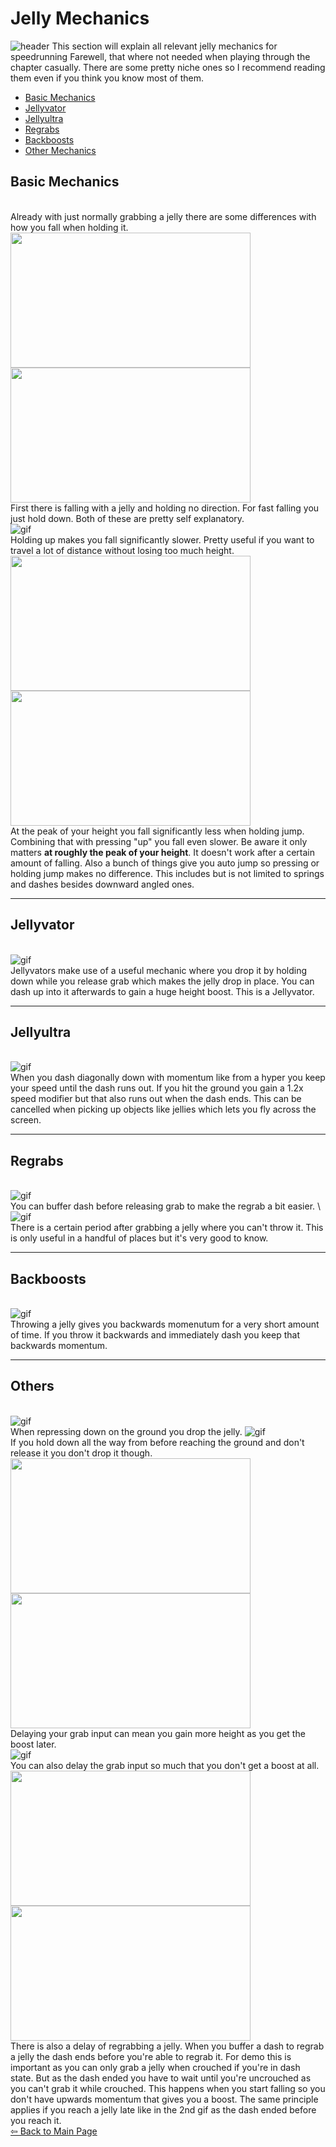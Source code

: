 # Jelly Mechanics
![header](https://cdn.discordapp.com/attachments/752203178715644024/910956932754456596/20211117233942_1.jpg)
This section will explain all relevant jelly mechanics for speedrunning Farewell, that where not needed when playing through the chapter casually. There are some pretty niche ones so I recommend reading them even if you think you know most of them.

- [Basic Mechanics](#basic-mechanics)
- [Jellyvator](#jellyvator)
- [Jellyultra](#jellyultra)
- [Regrabs](#regrabs)
- [Backboosts](#backboosts)
- [Other Mechanics](#others)
## Basic Mechanics
\
 Already with just normally grabbing a jelly there are some differences with how you fall when holding it.
 <img src="https://github.com/Tiyo98/celeste-cuecollection/blob/main/images/farewell/jellyholddown.webp" width="384" height="216"/>
 <img src="https://github.com/Tiyo98/celeste-cuecollection/blob/main/images/farewell/jellyholdnothing.webp" width="384" height="216"/>
 \
 First there is falling with a jelly and holding no direction. For fast falling you just hold down. Both of these are pretty self explanatory.
 \
 ![gif](https://github.com/Tiyo98/celeste-cuecollection/blob/main/images/farewell/jellyholdup.webp)
 \
 Holding up makes you fall significantly slower. Pretty useful if you want to travel a lot of distance without losing too much height.
 \
 <img src="https://github.com/Tiyo98/celeste-cuecollection/blob/main/images/farewell/jellyholdjump.webp" width="384" height="216"/>
 <img src="https://github.com/Tiyo98/celeste-cuecollection/blob/main/images/farewell/jellyholdup+jump.webp" width="384" height="216"/>
 \
 At the peak of your height you fall significantly less when holding jump. Combining that with pressing "up" you fall even slower. Be aware it only matters **at roughly the peak of your height**. It doesn't work after a certain amount of falling.</b>
 Also a bunch of things give you auto jump so pressing or holding jump makes no difference. This includes but is not limited to springs and dashes besides downward angled ones.
 
----
## Jellyvator
\
 ![gif](https://github.com/Tiyo98/celeste-cuecollection/blob/main/images/farewell/jellyvator.webp)
 \
 Jellyvators make use of a useful mechanic where you drop it by holding down while you release grab which makes the jelly drop in place. You can dash up into it afterwards to gain a huge height boost. This is a Jellyvator.

----
## Jellyultra
\
 ![gif](https://github.com/Tiyo98/celeste-cuecollection/blob/main/images/farewell/jellyultra.webp)
 \
 When you dash diagonally down with momentum like from a hyper you keep your speed until the dash runs out. If you hit the ground you gain a 1.2x speed modifier but that also runs out when the dash ends. This can be cancelled when picking up objects like jellies which lets you fly across the screen.
 
----
## Regrabs
\
 ![gif](https://github.com/Tiyo98/celeste-cuecollection/blob/main/images/farewell/jellyregrab.webp)
 \
 You can buffer dash before releasing grab to make the regrab a bit easier.
 \ 
 ![gif](https://github.com/Tiyo98/celeste-cuecollection/blob/main/images/farewell/jellythrowdelay.webp)
 \
 There is a certain period after grabbing a jelly where you can't throw it. This is only useful in a handful of places but it's very good to know.

----
## Backboosts
\
 ![gif](https://github.com/Tiyo98/celeste-cuecollection/blob/main/images/farewell/jellybackthrow.webp)
 \
 Throwing a jelly gives you backwards momenutum for a very short amount of time. If you throw it backwards and immediately dash you keep that backwards momentum.
 
----
## Others
\
 ![gif](https://github.com/Tiyo98/celeste-cuecollection/blob/main/images/farewell/jellydowndrop.webp)
 \
 When repressing down on the ground you drop the jelly.
 ![gif](https://github.com/Tiyo98/celeste-cuecollection/blob/main/images/farewell/jellynodrop.webp)
 \
 If you hold down all the way from before reaching the ground and don't release it you don't drop it though.
 \
 <img src="https://github.com/Tiyo98/celeste-cuecollection/blob/main/images/farewell/jellygrabhold.webp" width="384" height="216"/>
 <img src="https://github.com/Tiyo98/celeste-cuecollection/blob/main/images/farewell/jellygrabdelay.webp" width="384" height="216"/>
 \
 Delaying your grab input can mean you gain more height as you get the boost later.
 \
 ![gif](https://github.com/Tiyo98/celeste-cuecollection/blob/main/images/farewell/jellygrabdelaymore.webp)
 \
 You can also delay the grab input so much that you don't get a boost at all.
 \
 <img src="https://github.com/Tiyo98/celeste-cuecollection/blob/main/images/farewell/jellyregrabdemo.webp" width="384" height="216"/>
 <img src="https://github.com/Tiyo98/celeste-cuecollection/blob/main/images/farewell/jellyupdemo.webp" width="384" height="216"/>
 \
 There is also a delay of regrabbing a jelly. When you buffer a dash to regrab a jelly the dash ends before you're able to regrab it. For demo this is important as you can only grab a jelly when crouched if you're in dash state. But as the dash ended you have to wait until you're uncrouched as you can't grab it while crouched. This happens when you start falling so you don't have upwards momentum that gives you a boost. The same principle applies if you reach a jelly late like in the 2nd gif as the dash ended before you reach it.
\
[⇦ Back to Main Page](https://github.com/Tiyo98/farewell-cue-collection)



